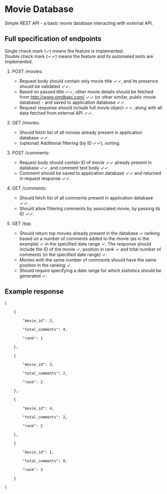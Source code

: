 # Movie Database

Simple REST API - a basic movie database interacting with external API.


## Full specification of endpoints

Single check mark (✓) means the feature is implemented.  
Double check mark (✓✓) means the feature _and_ its automated tests are implemented.

1. POST /movies:
    - Request body should contain only movie title ✓✓, and its presence should be validated ✓✓.
    - Based on passed title ✓✓, other movie details should be fetched from <http://www.omdbapi.com/> ✓✓ (or other similar, public movie database) - and saved to application database ✓✓.
    - Request response should include full movie object ✓✓, along with all data fetched from external API ✓✓.

2. GET /movies:
    - Should fetch list of all movies already present in application database ✓✓.
    - (optional) Additional filtering (by ID ✓✓), sorting.

3. POST /comments:
    - Request body should contain ID of movie ✓✓ already present in database ✓✓, and comment text body ✓✓.
    - Comment should be saved to application database ✓✓ and returned in request response ✓✓.

4. GET /comments:
    - Should fetch list of all comments present in application database ✓✓.
    - Should allow filtering comments by associated movie, by passing its ID ✓✓.

5. GET /top:
    - Should return top movies already present in the database ✓ ranking based on a number of comments added to the movie (as in the example) ✓ in the specified date range ✓. The response should include the ID of the movie ✓, position in rank ✓ and total number of comments (in the specified date range) ✓.
    - Movies with the same number of comments should have the same position in the ranking ✓.
    - Should require specifying a date range for which statistics should be generated ✓.


## Example response

```
[

    {

        "movie_id": 2,

        "total_comments": 4,

        "rank": 1

    },

    {

        "movie_id": 3,

        "total_comments": 2,

        "rank": 2

    },

    {

        "movie_id": 4,

        "total_comments": 2,

        "rank": 2

    },

    {

        "movie_id": 1,

        "total_comments": 0,

        "rank": 3

    }

]
```

